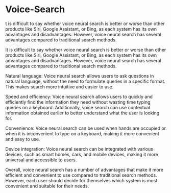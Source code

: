 # Voice-Search

t is difficult to say whether voice neural search is better or worse than other products like Siri, Google Assistant, or Bing, as each system has its own advantages and disadvantages. However, voice neural search has several advantages compared to traditional search methods.

It is difficult to say whether voice neural search is better or worse than other products like Siri, Google Assistant, or Bing, as each system has its own advantages and disadvantages. However, voice neural search has several advantages compared to traditional search methods.

Natural language: Voice neural search allows users to ask questions in natural language, without the need to formulate queries in a specific format. This makes search more intuitive and easier to use.

Speed and efficiency: Voice neural search allows users to quickly and efficiently find the information they need without wasting time typing queries on a keyboard. Additionally, voice search can use contextual information obtained earlier to better understand what the user is looking for.

Convenience: Voice neural search can be used when hands are occupied or when it is inconvenient to type on a keyboard, making it more convenient and easy to use.

Device integration: Voice neural search can be integrated with various devices, such as smart homes, cars, and mobile devices, making it more universal and accessible to users.

Overall, voice neural search has a number of advantages that make it more efficient and convenient to use compared to traditional search methods. However, each user should decide for themselves which system is most convenient and suitable for their needs.
